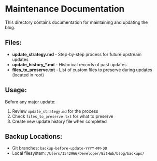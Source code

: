 # Maintenance Documentation

This directory contains documentation for maintaining and updating the blog.

## Files:

- **update_strategy.md** - Step-by-step process for future upstream updates
- **update_history_*.md** - Historical records of past updates
- **files_to_preserve.txt** - List of custom files to preserve during updates (located in root)

## Usage:

Before any major update:
1. Review `update_strategy.md` for the process
2. Check `files_to_preserve.txt` for what to preserve
3. Create new update history file when completed

## Backup Locations:

- Git branches: `backup-before-update-YYYY-MM-DD` 
- Local filesystem: `/Users/I542966/Developer/GitHub/blog/backups/`
